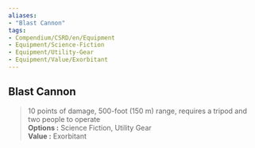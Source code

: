 ```yaml
---
aliases:
- "Blast Cannon"
tags:
- Compendium/CSRD/en/Equipment
- Equipment/Science-Fiction
- Equipment/Utility-Gear
- Equipment/Value/Exorbitant
---
```


  
## Blast Cannon  
  
>10 points of damage, 500-foot (150 m) range, requires a tripod and two people to operate  
> **Options :** Science Fiction, Utility Gear  
> **Value :** Exorbitant